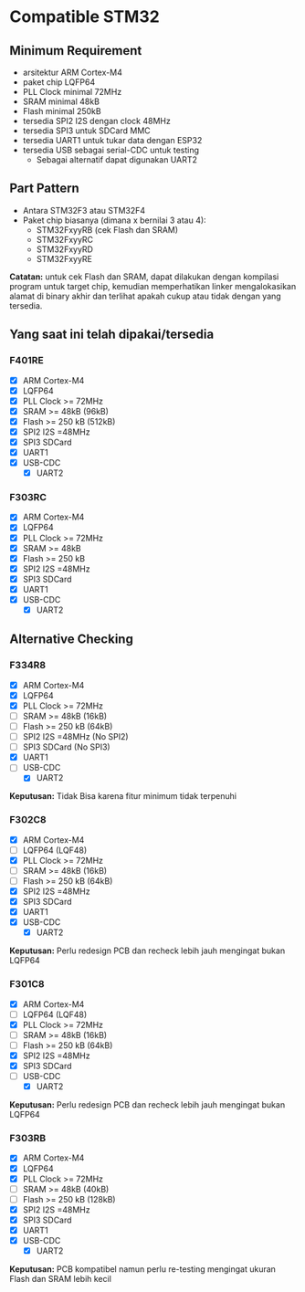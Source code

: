 # Compatible STM32

## Minimum Requirement
- arsitektur ARM Cortex-M4
- paket chip LQFP64
- PLL Clock minimal 72MHz
- SRAM minimal 48kB
- Flash minimal 250kB
- tersedia SPI2 I2S dengan clock 48MHz
- tersedia SPI3 untuk SDCard MMC
- tersedia UART1 untuk tukar data dengan ESP32
- tersedia USB sebagai serial-CDC untuk testing
    + Sebagai alternatif dapat digunakan UART2

## Part Pattern
- Antara STM32F3 atau STM32F4
- Paket chip biasanya (dimana x bernilai 3 atau 4):
    + STM32FxyyRB (cek Flash dan SRAM)
    + STM32FxyyRC
    + STM32FxyyRD
    + STM32FxyyRE
    
**Catatan:** untuk cek Flash dan SRAM, dapat dilakukan dengan kompilasi program untuk target chip, kemudian memperhatikan linker mengalokasikan alamat di binary akhir dan terlihat apakah cukup atau tidak dengan yang tersedia.

## Yang saat ini telah dipakai/tersedia

### F401RE
- [x] ARM Cortex-M4
- [x] LQFP64
- [x] PLL Clock >= 72MHz
- [x] SRAM >= 48kB (96kB)
- [x] Flash >= 250 kB (512kB)
- [x] SPI2 I2S =48MHz
- [x] SPI3 SDCard
- [x] UART1
- [x] USB-CDC
    + [x] UART2

### F303RC
- [x] ARM Cortex-M4
- [x] LQFP64
- [x] PLL Clock >= 72MHz
- [x] SRAM >= 48kB
- [x] Flash >= 250 kB
- [x] SPI2 I2S =48MHz
- [x] SPI3 SDCard
- [x] UART1
- [x] USB-CDC
    + [x] UART2

## Alternative Checking

### F334R8
- [x] ARM Cortex-M4
- [x] LQFP64
- [x] PLL Clock >= 72MHz
- [ ] SRAM >= 48kB (16kB)
- [ ] Flash >= 250 kB (64kB)
- [ ] SPI2 I2S =48MHz (No SPI2)
- [ ] SPI3 SDCard (No SPI3)
- [x] UART1
- [ ] USB-CDC
    - [x] UART2 

**Keputusan:** Tidak Bisa karena fitur minimum tidak terpenuhi

### F302C8

- [x] ARM Cortex-M4
- [ ] LQFP64 (LQF48)
- [x] PLL Clock >= 72MHz
- [ ] SRAM >= 48kB (16kB)
- [ ] Flash >= 250 kB (64kB)
- [x] SPI2 I2S =48MHz
- [x] SPI3 SDCard
- [x] UART1
- [x] USB-CDC
    - [x] UART2

**Keputusan:** Perlu redesign PCB dan recheck lebih jauh mengingat bukan LQFP64

### F301C8

- [x] ARM Cortex-M4
- [ ] LQFP64 (LQF48)
- [x] PLL Clock >= 72MHz
- [ ] SRAM >= 48kB (16kB)
- [ ] Flash >= 250 kB (64kB)
- [x] SPI2 I2S =48MHz
- [x] SPI3 SDCard
- [ ] USB-CDC
    - [x] UART2

**Keputusan:** Perlu redesign PCB dan recheck lebih jauh mengingat bukan LQFP64

### F303RB

- [x] ARM Cortex-M4
- [x] LQFP64
- [x] PLL Clock >= 72MHz
- [ ] SRAM >= 48kB (40kB)
- [ ] Flash >= 250 kB (128kB)
- [x] SPI2 I2S =48MHz
- [x] SPI3 SDCard
- [x] UART1
- [x] USB-CDC
    - [x] UART2

**Keputusan:** PCB kompatibel namun perlu re-testing mengingat ukuran Flash dan SRAM lebih kecil

